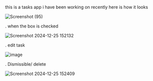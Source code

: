 this is a tasks app i have been working on recently 
here is how it looks 

![Screenshot (95)](https://github.com/user-attachments/assets/ef22efab-910d-4254-908a-d62ad55201e6)

. when the box is checked 

![Screenshot 2024-12-25 152132](https://github.com/user-attachments/assets/02bb998d-39d5-4fc8-8990-1a5b27bdf6d7)

. edit task 

![image](https://github.com/user-attachments/assets/27380b39-fb54-47ce-bfcb-7bb434d3da75)

. Dismissible/ delete 

![Screenshot 2024-12-25 152409](https://github.com/user-attachments/assets/e92aac82-8d8a-4940-ba98-3641c94a0130)
